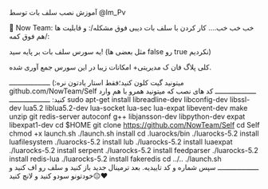 آموزش نصب سلف بات توسط
@Im_Pv

🎋 Now Team:
خب خب خب....
کار کردن با سلف بات دیبی فوق مشکله/:
و قابلیت ها هم فوق کمه/:

یه سورس سلف بات بر پایه سید!
(مثل بعضی ها false رو true نکردیم)

کلی پلاگ فان ک مدیریتی+ امکانات زیبا در این سورس جمع آوری شده.

میتونید گیت کلون کنید؛فقط استار یادتون نره:)
ــــــــــــــــــــ
github.com/NowTeam/Self 
ــــــــــــــــــــ
کد های نصب که میتونید همرو با هم وارد کنید:
ــــــــــــــــــــ
sudo apt-get install libreadline-dev libconfig-dev libssl-dev lua5.2 liblua5.2-dev lua-socket lua-sec lua-expat libevent-dev make unzip git redis-server autoconf g++ libjansson-dev libpython-dev expat libexpat1-dev
cd $HOME
git clone https://github.com/NowTeam/Self
cd Self
chmod +x launch.sh
./launch.sh install
cd .luarocks/bin
./luarocks-5.2 install luafilesystem
./luarocks-5.2 install lub
./luarocks-5.2 install luaexpat
./luarocks-5.2 install serpent
./luarocks-5.2 install feedparser
./luarocks-5.2 install redis-lua
./luarocks-5.2 install fakeredis
cd ../..
./launch.sh
ــــــــــــــــــــ
سپس شماره و کد تاییدیه.
بعد ترمینال جدید باز کنید و سلف رو اف کنید و خودتونو سودو کنید و لانچ کنید😐❤️
